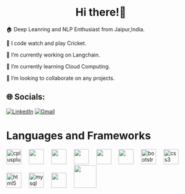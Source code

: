 <h1 align="center">
 Hi there!👋
</h1>


 🏠 Deep Leanring and NLP Enthusiast from Jaipur,India.

 💢 I code watch and play Cricket.

 🔭 I’m currently working on Langchain.

 🌱 I’m currently learning Cloud Computing.

 👯 I’m looking to collaborate on any projects.


## 🌐 Socials:
[![LinkedIn](https://img.shields.io/badge/LinkedIn-%230077B5.svg?style=for-the-badge&logo=linkedin&logoColor=white)](https://www.linkedin.com/in/ayush-varshney-96292b200/)
[![Gmail](https://img.shields.io/badge/Gmail-D14836?style=for-the-badge&logo=gmail&logoColor=white)](mailto:varayush007@gmail.com)



# Languages and Frameworks
<div align="left">
  <img src="https://cdn.jsdelivr.net/gh/devicons/devicon/icons/cplusplus/cplusplus-original.svg" height="40" alt="cplusplus logo"  />
  <img width="12" />
  <img src="https://cdn.jsdelivr.net/gh/devicons/devicon@latest/icons/python/python-original.svg" height="40"/>   
  <img width="12" />
  <img src="https://cdn.jsdelivr.net/gh/devicons/devicon@latest/icons/numpy/numpy-original-wordmark.svg" height="40"/>
  <img width="12" />    
  <img src="https://cdn.jsdelivr.net/gh/devicons/devicon@latest/icons/pandas/pandas-original-wordmark.svg" height="40"/>
  <img width="12" />    
  <img src="https://cdn.jsdelivr.net/gh/devicons/devicon@latest/icons/matplotlib/matplotlib-original.svg" height="40"/>
  <img width="12" />    
  <img src="https://cdn.jsdelivr.net/gh/devicons/devicon@latest/icons/java/java-original-wordmark.svg" height="40" />
  <img width="12" />
  <img src="https://cdn.jsdelivr.net/gh/devicons/devicon/icons/bootstrap/bootstrap-original.svg" height="40" alt="bootstrap logo" height="40" />
  <img width="12" />
  <img src="https://cdn.jsdelivr.net/gh/devicons/devicon/icons/css3/css3-original.svg" height="40" alt="css3 logo" height="40" />
  <img width="12" />
  <img src="https://cdn.jsdelivr.net/gh/devicons/devicon/icons/html5/html5-original.svg" height="40" alt="html5 logo"  height="40"/>
  <img width="12" />
  <img src="https://cdn.jsdelivr.net/gh/devicons/devicon/icons/mysql/mysql-original.svg" height="40" alt="mysql logo" height="40" />
  <img width="12" />
  <img src="https://cdn.jsdelivr.net/gh/devicons/devicon@latest/icons/pycharm/pycharm-original.svg"  height = "40" / >  
  <img width="12" />
  <img src ="https://github.com/varayush007/varayush007/assets/108609442/c811f094-19c2-49af-98f8-dfb0bed7bb86" height = "60"/ >
  <img width="12" />

</div>


